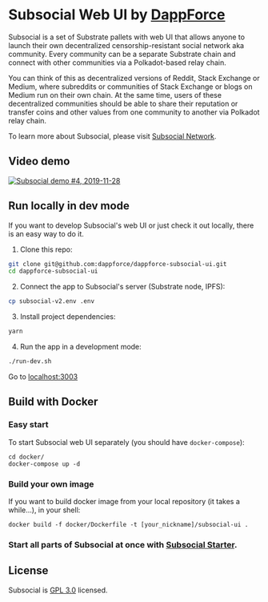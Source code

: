 # Subsocial Web UI by [DappForce](https://github.com/dappforce)

Subsocial is a set of Substrate pallets with web UI that allows anyone to launch their own decentralized censorship-resistant social network aka community. Every community can be a separate Substrate chain and connect with other communities via a Polkadot-based relay chain.

You can think of this as decentralized versions of Reddit, Stack Exchange or Medium, where subreddits or communities of Stack Exchange or blogs on Medium run on their own chain. At the same time, users of these decentralized communities should be able to share their reputation or transfer coins and other values from one community to another via Polkadot relay chain.

To learn more about Subsocial, please visit [Subsocial Network](http://subsocial.network).

## Video demo

[![Subsocial demo #4, 2019-11-28](http://i3.ytimg.com/vi/pFGvlKpJdss/maxresdefault.jpg)](https://www.youtube.com/watch?v=pFGvlKpJdss)

## Run locally in dev mode

If you want to develop Subsocial's web UI or just check it out locally, there is an easy way to do it.

1. Clone this repo:

```sh
git clone git@github.com:dappforce/dappforce-subsocial-ui.git
cd dappforce-subsocial-ui
```

2. Connect the app to Subsocial's server (Substrate node, IPFS):

```sh
cp subsocial-v2.env .env
```

3. Install project dependencies:

```sh
yarn
```

4. Run the app in a development mode:

```sh
./run-dev.sh
```

Go to [localhost:3003](http://localhost:3003)

## Build with Docker

### Easy start

To start Subsocial web UI separately (you should have `docker-compose`):

```
cd docker/
docker-compose up -d
```

### Build your own image

If you want to build docker image from your local repository (it takes a while...), in your shell:

```
docker build -f docker/Dockerfile -t [your_nickname]/subsocial-ui .
```

### Start all parts of Subsocial at once with [Subsocial Starter](https://github.com/dappforce/dappforce-subsocial-starter).

## License

Subsocial is [GPL 3.0](./LICENSE) licensed.

